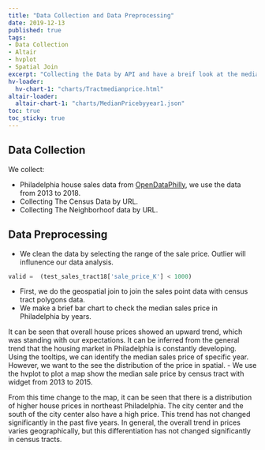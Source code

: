 ```yaml
---
title: "Data Collection and Data Preprocessing"
date: 2019-12-13
published: true
tags: 
- Data Collection
- Altair
- hvplot
- Spatial Join
excerpt: "Collecting the Data by API and have a breif look at the median hosue price in Philadelphia from 2013 to 2015."
hv-loader:
  hv-chart-1: "charts/Tractmedianprice.html"
altair-loader:
  altair-chart-1: "charts/MedianPricebyyear1.json"
toc: true
toc_sticky: true
---
```


## Data Collection

We collect:
- Philadelphia house sales data from [OpenDataPhilly](https://cityofphiladelphia.carto.com/u/phl/me), we use the data from 2013 to 2018.
- Collecting The Census Data by URL.
- Collecting The Neighborhoof data by URL.

## Data Preprocessing

- We clean the data by selecting the range of the sale price. Outlier will influnence our data analysis.
```python
valid =  (test_sales_tract18['sale_price_K'] < 1000)
```
- First, we do the geospatial join to join the sales point data with census tract polygons data.
- We make a brief bar chart to check the median sales price in Philadelphia by years.
<div id="altair-chart-1"></div> 
It can be seen that overall house prices showed an upward trend, which was standing with our expectations. It can be inferred from the general trend that the housing market in Philadelphia is constantly developing. Using the tooltips, we can identify the median sales price of specific year. However, we want to the see the distribution of the price in spatial.
- We use the hvplot to plot a map show the median sale price by census tract with widget from 2013 to 2015.


<div id="hv-chart-1"></div>


From this time change to the map, it can be seen that there is a distribution of higher house prices in northeast Philadelphia. The city center and the south of the city center also have a high price. This trend has not changed significantly in the past five years. In general, the overall trend in prices varies geographically, but this differentiation has not changed significantly in census tracts.







